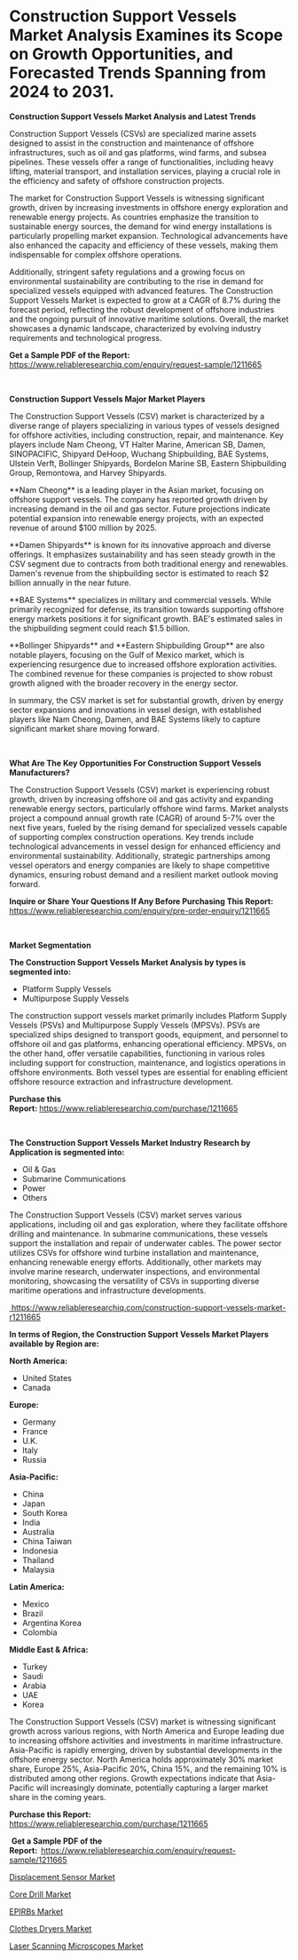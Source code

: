 <p><h1>Construction Support Vessels Market Analysis Examines its Scope on Growth Opportunities, and Forecasted Trends Spanning from 2024 to 2031.</h1></p><p><strong>Construction Support Vessels Market Analysis and Latest Trends</strong></p>
<p><p>Construction Support Vessels (CSVs) are specialized marine assets designed to assist in the construction and maintenance of offshore infrastructures, such as oil and gas platforms, wind farms, and subsea pipelines. These vessels offer a range of functionalities, including heavy lifting, material transport, and installation services, playing a crucial role in the efficiency and safety of offshore construction projects.</p><p>The market for Construction Support Vessels is witnessing significant growth, driven by increasing investments in offshore energy exploration and renewable energy projects. As countries emphasize the transition to sustainable energy sources, the demand for wind energy installations is particularly propelling market expansion. Technological advancements have also enhanced the capacity and efficiency of these vessels, making them indispensable for complex offshore operations. </p><p>Additionally, stringent safety regulations and a growing focus on environmental sustainability are contributing to the rise in demand for specialized vessels equipped with advanced features. The Construction Support Vessels Market is expected to grow at a CAGR of 8.7% during the forecast period, reflecting the robust development of offshore industries and the ongoing pursuit of innovative maritime solutions. Overall, the market showcases a dynamic landscape, characterized by evolving industry requirements and technological progress.</p></p>
<p><strong>Get a Sample PDF of the Report:&nbsp;</strong> <a href="https://www.reliableresearchiq.com/enquiry/request-sample/1211665?utm_campaign=101&utm_medium=2&utm_source=Github&utm_content=ia&utm_term=17122024&utm_id=construction-support-vessels">https://www.reliableresearchiq.com/enquiry/request-sample/1211665</a></p>
<p>&nbsp;</p>
<p><strong>Construction Support Vessels Major Market Players</strong></p>
<p><p>The Construction Support Vessels (CSV) market is characterized by a diverse range of players specializing in various types of vessels designed for offshore activities, including construction, repair, and maintenance. Key players include Nam Cheong, VT Halter Marine, American SB, Damen, SINOPACIFIC, Shipyard DeHoop, Wuchang Shipbuilding, BAE Systems, Ulstein Verft, Bollinger Shipyards, Bordelon Marine SB, Eastern Shipbuilding Group, Remontowa, and Harvey Shipyards.</p><p>**Nam Cheong** is a leading player in the Asian market, focusing on offshore support vessels. The company has reported growth driven by increasing demand in the oil and gas sector. Future projections indicate potential expansion into renewable energy projects, with an expected revenue of around $100 million by 2025.</p><p>**Damen Shipyards** is known for its innovative approach and diverse offerings. It emphasizes sustainability and has seen steady growth in the CSV segment due to contracts from both traditional energy and renewables. Damen's revenue from the shipbuilding sector is estimated to reach $2 billion annually in the near future.</p><p>**BAE Systems** specializes in military and commercial vessels. While primarily recognized for defense, its transition towards supporting offshore energy markets positions it for significant growth. BAE's estimated sales in the shipbuilding segment could reach $1.5 billion.</p><p>**Bollinger Shipyards** and **Eastern Shipbuilding Group** are also notable players, focusing on the Gulf of Mexico market, which is experiencing resurgence due to increased offshore exploration activities. The combined revenue for these companies is projected to show robust growth aligned with the broader recovery in the energy sector.</p><p>In summary, the CSV market is set for substantial growth, driven by energy sector expansions and innovations in vessel design, with established players like Nam Cheong, Damen, and BAE Systems likely to capture significant market share moving forward.</p></p>
<p>&nbsp;</p>
<p><strong>What Are The Key Opportunities For Construction Support Vessels Manufacturers?</strong></p>
<p><p>The Construction Support Vessels (CSV) market is experiencing robust growth, driven by increasing offshore oil and gas activity and expanding renewable energy sectors, particularly offshore wind farms. Market analysts project a compound annual growth rate (CAGR) of around 5-7% over the next five years, fueled by the rising demand for specialized vessels capable of supporting complex construction operations. Key trends include technological advancements in vessel design for enhanced efficiency and environmental sustainability. Additionally, strategic partnerships among vessel operators and energy companies are likely to shape competitive dynamics, ensuring robust demand and a resilient market outlook moving forward.</p></p>
<p><strong>Inquire or Share Your Questions If Any Before Purchasing This Report:</strong> <a href="https://www.reliableresearchiq.com/enquiry/pre-order-enquiry/1211665?utm_campaign=101&utm_medium=2&utm_source=Github&utm_content=ia&utm_term=17122024&utm_id=construction-support-vessels">https://www.reliableresearchiq.com/enquiry/pre-order-enquiry/1211665</a></p>
<p>&nbsp;</p>
<p><strong>Market Segmentation</strong></p>
<p><strong>The Construction Support Vessels Market Analysis by types is segmented into:</strong></p>
<p><ul><li>Platform Supply Vessels</li><li>Multipurpose Supply Vessels</li></ul></p>
<p><p>The construction support vessels market primarily includes Platform Supply Vessels (PSVs) and Multipurpose Supply Vessels (MPSVs). PSVs are specialized ships designed to transport goods, equipment, and personnel to offshore oil and gas platforms, enhancing operational efficiency. MPSVs, on the other hand, offer versatile capabilities, functioning in various roles including support for construction, maintenance, and logistics operations in offshore environments. Both vessel types are essential for enabling efficient offshore resource extraction and infrastructure development.</p></p>
<p><strong>Purchase this Report:&nbsp;</strong><a href="https://www.reliableresearchiq.com/purchase/1211665?utm_campaign=101&utm_medium=2&utm_source=Github&utm_content=ia&utm_term=17122024&utm_id=construction-support-vessels">https://www.reliableresearchiq.com/purchase/1211665</a></p>
<p>&nbsp;</p>
<p><strong>The Construction Support Vessels Market Industry Research by Application is segmented into:</strong></p>
<p><ul><li>Oil & Gas</li><li>Submarine Communications</li><li>Power</li><li>Others</li></ul></p>
<p><p>The Construction Support Vessels (CSV) market serves various applications, including oil and gas exploration, where they facilitate offshore drilling and maintenance. In submarine communications, these vessels support the installation and repair of underwater cables. The power sector utilizes CSVs for offshore wind turbine installation and maintenance, enhancing renewable energy efforts. Additionally, other markets may involve marine research, underwater inspections, and environmental monitoring, showcasing the versatility of CSVs in supporting diverse maritime operations and infrastructure developments.</p></p>
<p><a href="https://www.reliableresearchiq.com/construction-support-vessels-market-r1211665?utm_campaign=101&utm_medium=2&utm_source=Github&utm_content=ia&utm_term=17122024&utm_id=construction-support-vessels">&nbsp;https://www.reliableresearchiq.com/construction-support-vessels-market-r1211665</a></p>
<p><strong>In terms of Region, the Construction Support Vessels Market Players available by Region are:</strong></p>
<p>
    <p> <strong> North America: </strong>
        <ul>
            <li>United States</li>
            <li>Canada</li>
        </ul>
        </p> 
    <p> <strong> Europe: </strong>
        <ul>
            <li>Germany</li>
            <li>France</li>
            <li>U.K.</li>
            <li>Italy</li>
            <li>Russia</li>
        </ul>
        </p> 
    <p> <strong> Asia-Pacific: </strong>
        <ul>
            <li>China</li>
            <li>Japan</li>
            <li>South Korea</li>
            <li>India</li>
            <li>Australia</li>
            <li>China Taiwan</li>
            <li>Indonesia</li>
            <li>Thailand</li>
            <li>Malaysia</li>
        </ul>
        </p> 
    <p> <strong> Latin America: </strong>
        <ul>
            <li>Mexico</li>
            <li>Brazil</li>
            <li>Argentina Korea</li>
            <li>Colombia</li>
        </ul>
        </p> 
    <p> <strong> Middle East & Africa: </strong>
        <ul>
            <li>Turkey</li>
            <li>Saudi</li>
            <li>Arabia</li>
            <li>UAE</li>
            <li>Korea</li>
        </ul>
    </p>
    </p>
<p><p>The Construction Support Vessels (CSV) market is witnessing significant growth across various regions, with North America and Europe leading due to increasing offshore activities and investments in maritime infrastructure. Asia-Pacific is rapidly emerging, driven by substantial developments in the offshore energy sector. North America holds approximately 30% market share, Europe 25%, Asia-Pacific 20%, China 15%, and the remaining 10% is distributed among other regions. Growth expectations indicate that Asia-Pacific will increasingly dominate, potentially capturing a larger market share in the coming years.</p></p>
<p><strong>Purchase this Report: </strong><a href="https://www.reliableresearchiq.com/purchase/1211665?utm_campaign=101&utm_medium=2&utm_source=Github&utm_content=ia&utm_term=17122024&utm_id=construction-support-vessels">https://www.reliableresearchiq.com/purchase/1211665</a></p>
<p>&nbsp;<strong>Get a Sample PDF of the Report:&nbsp;&nbsp;</strong><a href="https://www.reliableresearchiq.com/enquiry/request-sample/1211665?utm_campaign=101&utm_medium=2&utm_source=Github&utm_content=ia&utm_term=17122024&utm_id=construction-support-vessels">https://www.reliableresearchiq.com/enquiry/request-sample/1211665</a></p>
<p><strong></strong></p>
<p><p><a href="https://www.linkedin.com/pulse/future-trends-displacement-sensor-market-2024-2031-size-projected-7u5se?utm_campaign=101&utm_medium=2&utm_source=Github&utm_content=ia&utm_term=17122024&utm_id=construction-support-vessels">Displacement Sensor Market</a></p><p><a href="https://www.linkedin.com/pulse/detailed-report-core-drill-market-value-segments-growth-forecasted-c5lpe?utm_campaign=101&utm_medium=2&utm_source=Github&utm_content=ia&utm_term=17122024&utm_id=construction-support-vessels">Core Drill Market</a></p><p><a href="https://www.linkedin.com/pulse/future-epirbs-market-structural-insights-cagr-projections-from-ghlzf?utm_campaign=101&utm_medium=2&utm_source=Github&utm_content=ia&utm_term=17122024&utm_id=construction-support-vessels">EPIRBs Market</a></p><p><a href="https://www.linkedin.com/pulse/clothes-dryers-market-maturity-analysis-regional-disparities-a2ote?utm_campaign=101&utm_medium=2&utm_source=Github&utm_content=ia&utm_term=17122024&utm_id=construction-support-vessels">Clothes Dryers Market</a></p><p><a href="https://www.linkedin.com/pulse/laser-scanning-microscopes-market-expansion-industry-dynamics-regional-5abif?utm_campaign=101&utm_medium=2&utm_source=Github&utm_content=ia&utm_term=17122024&utm_id=construction-support-vessels">Laser Scanning Microscopes Market</a></p></p>